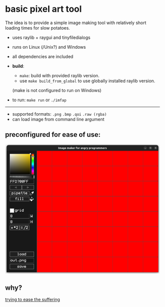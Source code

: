 # basic pixel art tool

The idea is to provide a simple image making tool with relatively short loading times for slow potatoes.


- uses raylib + raygui and tinyfiledialogs
- runs on Linux (/Unix?) and Windows
- all dependencies are included
- **build**:
  - `make`: build with provided raylib version.
  - use `make build_from_global` to use globally installed raylib version.

  (make is not configured to run on Windows)
- to run: `make run` or `./imfap`

---

- supported formats: `.png` `.bmp` `.qoi` `.raw (rgba)`
- can load image from command line argument


## preconfigured for ease of use:

![a screenshot showing the default configuration](screenshot.png?raw=true)

## why?

[trying to ease the suffering](https://youtu.be/K7hWqxC_7Mw?t=6303)

